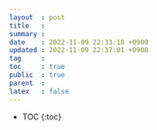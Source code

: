 ```yaml
---
layout  : post
title   : 
summary : 
date    : 2022-11-09 22:33:18 +0900
updated : 2022-11-09 22:37:01 +0900
tag     : 
toc     : true
public  : true
parent  : 
latex   : false
---
```

* TOC
{:toc}

# 
